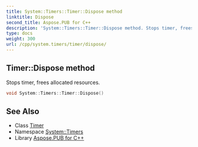 ```yaml
---
title: System::Timers::Timer::Dispose method
linktitle: Dispose
second_title: Aspose.PUB for C++
description: 'System::Timers::Timer::Dispose method. Stops timer, frees allocated resources in C++.'
type: docs
weight: 300
url: /cpp/system.timers/timer/dispose/
---
```

## Timer::Dispose method


Stops timer, frees allocated resources.

```cpp
void System::Timers::Timer::Dispose()
```

## See Also

* Class [Timer](../)
* Namespace [System::Timers](../../)
* Library [Aspose.PUB for C++](../../../)

